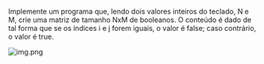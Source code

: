 Implemente um programa que, lendo dois valores inteiros do teclado, N e M, crie uma matriz de
tamanho NxM de booleanos. O conteúdo é dado de tal forma que se os índices i e j forem iguais, o
valor é false; caso contrário, o valor é true. 

![img.png](img.png)